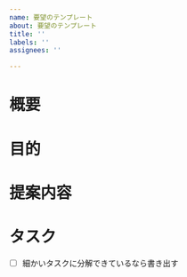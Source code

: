 ```yaml
---
name: 要望のテンプレート
about: 要望のテンプレート
title: ''
labels: ''
assignees: ''

---
```


# 概要
# 目的
# 提案内容
# タスク
- [ ] 細かいタスクに分解できているなら書き出す
